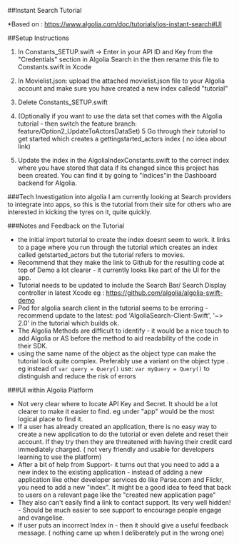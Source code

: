 ##Instant Search Tutorial

*Based on : https://www.algolia.com/doc/tutorials/ios-instant-search#UI

##Setup Instructions
1. In Constants_SETUP.swift -> Enter in your API ID and Key from the "Credentials" section in Algolia Search in the then rename this file to Constants.swift in Xcode
2. In Movielist.json: upload the attached movielist.json file to your Algolia account and make sure you have created a new index calledd "tutorial"
3. Delete Constants_SETUP.swift

4. (Optionally if you want to use the data set that comes with the Algolia tutorial - then switch the feature branch: feature/Option2_UpdateToActorsDataSet)
5 Go through their tutorial to get started which creates a gettingstarted_actors index ( no idea about link)
6. Update the index in the AlgoliaIndexConstants.swift to the correct index where you have stored that data if its changed since this project has been created.  You can find it by going to "Indices"in the Dashboard backend for Algolia.

###Tech Investigation into algolia
I am currently looking at Search providers to integrate into apps, so this is the tutorial from their site
for others who are interested in kicking the tyres on it, quite quickly. 

###Notes and Feedback on the Tutorial

- the initial import tutorial to create the index doesnt seem to work. it links to a page where you run through the tutorial which  creates an index called getstarted_actors but the tutorial refers to movies. 
- Recommend that they make the link to Github for the resulting code at top of Demo a lot clearer - it currently looks like part of the UI for the app.
- Tutorial needs to be updated to include the Search Bar/ Search Display controller in latest Xcode eg : https://github.com/algolia/algolia-swift-demo
- Pod for algolia search client in the tutorial seems to be erroring - recommend update to the latest: pod 'AlgoliaSearch-Client-Swift', '~> 2.0' in the tutorial which builds ok. 
- The Algolia Methods are difficult to identify - it would be a nice touch to add Algolia or AS before the method to aid readability of the code in their SDK.
- using the same name of the object as the object type can make the tutorial look quite complex.  Preferably use a variant on the object type . eg instead of ```var query = Query()``` use: ```var myQuery = Query()``` to distinguish and reduce the risk of errors

###UI within Algolia Platform
- Not very clear where to locate API Key and Secret.  It should be a lot clearer to make it easier to find. eg under "app" would be the most logical place to find it.
- If a user has already created an application, there is no easy way to create a new application to do the tutorial or even delete and reset their account. If they try then they are threatened with having their credit card immediately charged. ( not very friendly and usable for developers learning to use the platform)
- After a bit of help from Support- it turns out that you need to add a a new index to the existing application - instead of adding a new application like other developer services do like Parse.com and Flickr, you need to add a new "index".  It might be a good idea to feed that back to users on a relevant page like the "created new application page"
- They also can't easily find a link to contact support. Its very well hidden! - Should be much easier to see support to encourage people engage and evangelise. 
- If user puts an incorrect Index in - then it should give a useful feedback message. ( nothing came up when I deliberately put in the wrong one)